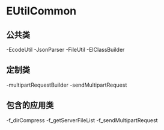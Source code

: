 # EUtilCommon


## 公共类
  -EcodeUtil
  -JsonParser
  -FileUtil
  -EIClassBuilder

## 定制类
  -multipartRequestBuilder
  -sendMultipartRequest  


## 包含的应用类
  -f_dirCompress
  -f_getServerFileList
  -f_sendMultipartRequest
